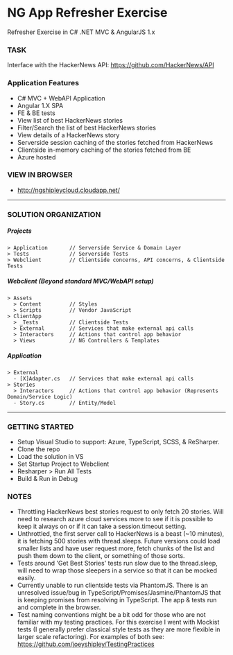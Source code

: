 # NG App Refresher Exercise

Refresher Exercise in C# .NET MVC &amp; AngularJS 1.x

### TASK

Interface with the HackerNews API: https://github.com/HackerNews/API

### Application Features
- C# MVC + WebAPI Application
- Angular 1.X SPA
- FE & BE tests
- View list of best HackerNews stories
- Filter/Search the list of best HackerNews stories
- View details of a HackerNews story
- Serverside session caching of the stories fetched from HackerNews
- Clientside in-memory caching of the stories fetched from BE
- Azure hosted

### VIEW IN BROWSER

- http://ngshipleycloud.cloudapp.net/

---

### SOLUTION ORGANIZATION

##### Projects
```
> Application       // Serverside Service & Domain Layer
> Tests             // Serverside Tests
> Webclient         // Clientside concerns, API concerns, & Clientside Tests
```

##### Webclient (Beyond standard MVC/WebAPI setup)
```
> Assets
  > Content         // Styles
  > Scripts         // Vendor JavaScript
> ClientApp
  > _Tests          // Clientside Tests
  > External        // Services that make external api calls
  > Interactors     // Actions that control app behavior
  > Views           // NG Controllers & Templates
```

##### Application
```
> External
  - [X]Adapter.cs   // Services that make external api calls
> Stories
  > Interactors     // Actions that control app behavior (Represents Domain/Service Logic)
  - Story.cs        // Entity/Model
```

---

### GETTING STARTED

- Setup Visual Studio to support: Azure, TypeScript, SCSS, & ReSharper.
- Clone the repo
- Load the solution in VS
- Set Startup Project to Webclient
- Resharper > Run All Tests
- Build & Run in Debug

### NOTES

- Throttling HackerNews best stories request to only fetch 20 stories. Will need to research azure cloud services more to see if it is possible to keep it always on or if it can take a session.timeout setting.
- Unthrottled, the first server call to HackerNews is a beast (~10 minutes), it is fetching 500 stories with thread.sleeps. Future versions could load smaller lists and have user request more, fetch chunks of the list and push them down to the client, or something of those sorts.
- Tests around 'Get Best Stories' tests run slow due to the thread.sleep, will need to wrap those sleepers in a service so that it can be mocked easily.
- Currently unable to run clientside tests via PhantomJS. There is an unresolved issue/bug in TypeScript/Promises/Jasmine/PhantomJS that is keeping promises from resolving in TypeScript. The app & tests run and complete in the browser.
- Test naming conventions might be a bit odd for those who are not familiar with my testing practices. For this exercise I went with Mockist tests (I generally prefer classical style tests as they are more flexible in larger scale refactoring). For examples of both see: https://github.com/joeyshipley/TestingPractices
